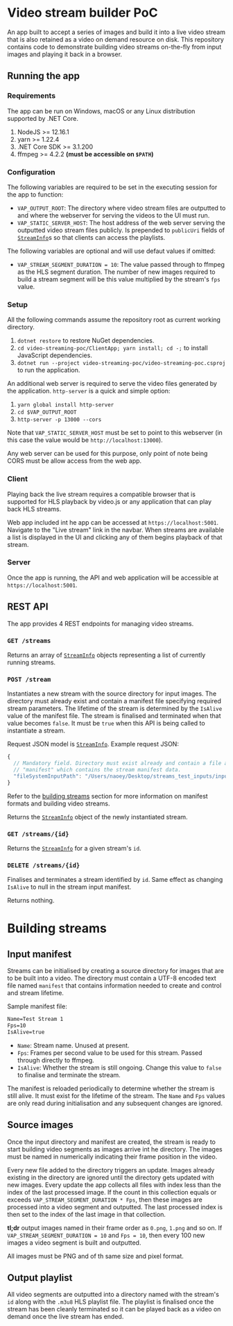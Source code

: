 # Video stream builder PoC

An app built to accept a series of images and build it into a live video stream that is also retained as a video on demand
resource on disk. This repository contains code to demonstrate building video streams on-the-fly from input images and playing
it back in a browser.

## Running the app

### Requirements

The app can be run on Windows, macOS or any Linux distribution supported by .NET Core.

1. NodeJS >= 12.16.1
2. yarn >= 1.22.4
3. .NET Core SDK >= 3.1.200
4. ffmpeg >= 4.2.2 **(must be accessible on `$PATH`)**

### Configuration

The following variables are required to be set in the executing session for the app to function:
- `VAP_OUTPUT_ROOT`: The directory where video stream files are outputted to and where the webserver for serving the videos to the UI must run.
- `VAP_STATIC_SERVER_HOST`: The host address of the web server serving the outputted video stream files publicly. Is prepended to `publicUri` fields of
[`StreamInfo`](./video-streaming-poc/Streams/StreamInfo.cs)s so that clients can access the playlists.

The following variables are optional and will use defaut values if omitted:
- `VAP_STREAM_SEGMENT_DURATION = 10`: The value passed through to ffmpeg as the HLS segment duration. The number of new images required to build
a stream segment will be this value multiplied by the stream's `fps` value.

### Setup

All the following commands assume the repository root as current working directory.

1. `dotnet restore` to restore NuGet dependencies.
2. `cd video-streaming-poc/ClientApp; yarn install; cd -;` to install JavaScript dependencies.
3. `dotnet run --project video-streaming-poc/video-streaming-poc.csproj` to run the application.

An additional web server is required to serve the video files generated by the application. `http-server` is a quick and simple option:
1. `yarn global install http-server`
2. `cd $VAP_OUTPUT_ROOT`
3. `http-server -p 13000 --cors`

Note that `VAP_STATIC_SERVER_HOST` must be set to point to this webserver (in this case the value would be `http://localhost:13000`).

Any web server can be used for this purpose, only point of note being CORS must be allow access from the web app.

### Client

Playing back the live stream requires a compatible browser that is supported for HLS playback by video.js or any application that can play back HLS streams.

Web app included int he app can be accessed at `https://localhost:5001`. Navigate to the "Live stream" link in the navbar. When streams are available a list is
displayed in the UI and clicking any of them begins playback of that stream.

### Server

Once the app is running, the API and web application will be accessible at `https://localhost:5001`.

## REST API

The app provides 4 REST endpoints for managing video streams.

### `GET /streams`

Returns an array of [`StreamInfo`](./video-streaming-poc/Streams/StreamInfo.cs) objects representing a list of currently running streams.

### `POST /stream`

Instantiates a new stream with the source directory for input images. The directory must already exist and contain a manifest file specifying
required stream parameters. The lifetime of the stream is determined by the `IsAlive` value of the manifest file. The stream is finalised and terminated
when that value becomes `false`. It must be `true` when this API is being called to instantiate a stream.

Request JSON model is [`StreamInfo`](./video-streaming-poc/Streams/StreamInfo.cs). Example request JSON:
```js
{
  // Mandatory field. Directory must exist already and contain a file at its root named
  // "manifest" which contains the stream manifest data.
  "fileSystemInputPath": "/Users/naoey/Desktop/streams_test_inputs/input_01"
}
```

Refer to the [building streams](#building-streams) section for more information on manifest formats and building video streams.

Returns the [`StreamInfo`](./video-streaming-poc/Streams/StreamInfo.cs) object of the newly instantiated stream.

### `GET /streams/{id}`

Returns the [`StreamInfo`](./video-streaming-poc/Streams/StreamInfo.cs) for a given stream's `id`.

### `DELETE /streams/{id}`

Finalises and terminates a stream identified by `id`. Same effect as changing `IsAlive` to null in the stream input manifest.

Returns nothing.

# Building streams

## Input manifest

Streams can be initialised by creating a source directory for images that are to be built into a video. The directory must contain a UTF-8 encoded text file
named `manifest` that contains information needed to create and control and stream lifetime.

Sample manifest file:
```txt
Name=Test Stream 1
Fps=10
IsAlive=true
```

- `Name`: Stream name. Unused at present.
- `Fps`: Frames per second value to be used for this stream. Passed through directly to ffmpeg.
- `IsAlive`: Whether the stream is still ongoing. Change this value to `false` to finalise and terminate the stream.

The manifest is reloaded periodically to determine whether the stream is still alive. It must exist for the lifetime of the stream. The `Name` and `Fps` values
are only read during initialisation and any subsequent changes are ignored.

## Source images

Once the input directory and manifest are created, the stream is ready to start building video segments as images arrive int he directory. The images  must be named in numerically
indicating their frame position in the video.

Every new file added to the directory triggers an update. Images already existing in the directory are ignored until the directory gets updated with new images. Every update the app collects all files with index less than the index of the
last processed image. If the count in this collection equals or exceeds `VAP_STREAM_SEGMENT_DURATION * Fps`, then these images are processed into a video segment and outputted. The last processed index is then set to the index of the last image
in that collection.

**tl;dr** output images named in their frame order as `0.png`, `1.png` and so on. If `VAP_STREAM_SEGMENT_DURATION = 10` and `Fps = 10`, then every 100 new images
a video segment is built and outputted.

All images must be PNG and of th same size and pixel format.

## Output playlist

All video segments are outputted into a directory named with the stream's `id` along with the `.m3u8` HLS playlist file. The playlist is finalised once the stream has
been cleanly terminated so it can be played back as a video on demand once the live stream has ended.
